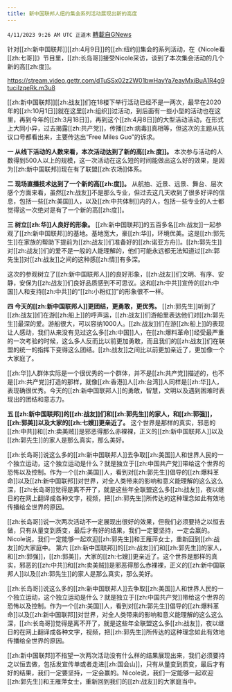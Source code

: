 ```yaml
---
title: 新中国联邦人纽约集会系列活动展现出新的高度
---
```

`4/11/2023 9:26 AM UTC 正道木` [轉載自GNews](https://gnews.org/articles/1085009)

针对[[zh:新中国联邦]][[zh:4月9日]]的[[zh:纽约]]集会的系列活动，在《Nicole看[[zh:七哥]]》节目里，[[zh:长岛哥]]接受Nicole采访，谈到了本次集会活动的几个新的高[[zh:度]]。

https://stream.video.gettr.com/dTuSSx02z2W01bwHayYa7eayMxiBuA1R4g9tuciIzqeRk.m3u8

[[zh:新中国联邦]][[zh:战友]]们在18楼下举行活动已经不是一两次，最早在2020年的[[zh:10月1日]]就在这里[[zh:组织]]过活动，到后面有一些小型的活动也在这里，再到今年的[[zh:3月18日]]，再到这个[[zh:4月8日]]的大型活动活动，在形式上大同小异，过去揭露[[zh:共产党]]，传播[[zh:病毒]]真相等，但这次的主题从抗议口号都看出来，主要传达出“Free Miles Guo”的诉求。

**一 从线下活动的人数来看，本次活动达到了新的高[[zh:度]]。** 本次参与活动的人数得到500人以上的规模，这一次活动在这么短的时间能做出这么好的效果，是因为[[zh:新中国联邦]]现在有了联盟[[zh:农场]]体系。

**二 现场直播技术达到了一个新的高[[zh:度]]。** 从航拍、近景、远景、舞台、层次感个方面来看，虽然[[zh:战友]]不是那么专业，但过去这几天收到了很多好评的信息，包括一些[[zh:美国]]人，以及[[zh:中共体制]]内的人，包括一些专业的人士都觉得这一次绝对是有了一个新的高[[zh:度]]。

**三 树立[[zh:华]]人良好的形象。** [[zh:新中国联邦]]的五百多名[[zh:战友]]一起参观了[[zh:新中国联邦]]的基地。基地宽大，豪[[zh:华]]，环境优美。这是[[zh:郭先生]]在家族的帮助下提前为[[zh:战友]]们准备好的[[zh:诺亚方舟]]。[[zh:郭先生]]对[[zh:战友]]们的爱不是一般的人能理解的，他们可能永远都无法知道过[[zh:郭先生]]对[[zh:战友]]之间的这种感[[zh:情]]有多深。

这次的参观树立了[[zh:新中国联邦人]]的良好形象，[[zh:战友]]们文明、有序、安静，安保为[[zh:战友]]们良好品质感到不可思议。这和[[zh:中共]]宣传的[[zh:中国]]人和支持[[zh:中共]]的“[[zh:小粉红]]”的形象很不一样。

**四 今天的[[zh:新中国联邦人]]更团结，更勇敢，更优秀。** [[zh:郭先生]]听到了[[zh:战友]]们在游[[zh:船上]]的呼声运，[[zh:战友]]们游船里表达他们对[[zh:郭先生]]最深的爱。游船很大，可以容纳1000人。[[zh:战友]]们在游[[zh:船上]]的表现让人感动，我们从来没有见过这么多[[zh:中国]]人，在[[zh:爆料革命]]经受最严重的一次考验的时候，这么多人反而比以前更加勇敢，而且我们的[[zh:战友]]们在联盟的统一的指挥下变得这么团结。[[zh:战友]]之间比以前更加亲近了，更加像一个大家庭了。

[[zh:华]]人群体实际是一个很优秀的一个群体，并不是[[zh:共产党]]描述的，也不是[[zh:共产党]]打造的那样，就像[[zh:香港]]人[[zh:台湾]]人同样是[[zh:华]]人，表现确很优秀。今天的[[zh:新中国联邦人]]的勇敢，智慧，文明以及遇到困难时表现出的团结和意志力。

**五 [[zh:新中国联邦]]的[[zh:战友]]们和[[zh:郭先生]]的家人，和[[zh:郭强]]，[[zh:郭美]]以及大家的[[zh:七嫂]]更亲近了。** 这个世界是那样的真实，邪恶的[[zh:中共]]和[[zh:卖美贼]]是邪恶得那么赤裸裸，正义的[[zh:新中国联邦人]]以及[[zh:郭先生]]的家人是那么真实，那么美好。

[[zh:长岛哥]]说这么多的[[zh:新中国联邦人]]去争取[[zh:美国]]人和世界人民的一个独立运动，这个独立运动是什么？就是独立于[[zh:中国共产党]]带给这个世界的恐怖以及控制。作为一个[[zh:美国]]人，看到对[[zh:郭先生]]倡导的[[zh:爆料革命]]以及[[zh:新中国联邦]]对世界，对全人类带来的影响和意义能理解的这么这么深，[[zh:长岛哥]]觉得是离不开了，就是这些年全联盟这么多[[zh:战友]]，夜以继日的在网上翻译成各种文字，视频，把[[zh:郭先生]]所传达的这种理念如此有效地传播给全世界的原因。

[[zh:长岛哥]]说一次两次活动不一定展现出很好的效果，但我们必须要持之以恒去做，只有从量变到质变，最后才有好的结果，我们一定要坚持，一定会赢的。Nicole说，我们一定能够一起欢迎[[zh:郭先生]]和王雁萍女士，重新回到[[zh:战友]]的大家庭中。
第六 [[zh:新中国联邦]]的[[zh:战友]]们和[[zh:郭先生]]的家人，和[[zh:郭强]]，[[zh:郭美]]，大家的[[zh:七嫂]]更亲近了。这个世界是那样的真实，邪恶的[[zh:中共]]和[[zh:卖美贼]]是邪恶得那么赤裸裸，正义的[[zh:新中国联邦人]]以及[[zh:郭先生]]的家人是那么真实，那么美好。

[[zh:长岛哥]]说这么多的[[zh:新中国联邦人]]去争取[[zh:美国]]人和世界人民的一个独立运动，这个独立运动是什么？就是独立于[[zh:中国共产党]]带给这个世界的恐怖以及控制。作为一个[[zh:美国]]人，看到对[[zh:郭先生]]倡导的[[zh:爆料革命]]以及[[zh:新中国联邦]]对世界，对全人类带来的影响和意义能理解的这么这么深，[[zh:长岛哥]]觉得是离不开了，就是这些年全联盟这么多[[zh:战友]]，夜以继日的在网上翻译成各种文字，视频，把[[zh:郭先生]]所传达的这种理念如此有效地传播给全世界的原因。

[[zh:新中国联邦]]不指望一次两次活动没有什么样的结果展现出来，我们必须要持之以恒去做，包括发宣传单或者走进[[zh:国会山]]，只有从量变到质变，最后才有好的结果，我们一定要坚持，一定会赢的。Nicole说，我们一定能够一起欢迎[[zh:郭先生]]和王雁萍女士，重新回到我们的[[zh:战友]]的大家庭当中。

